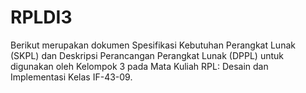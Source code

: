 # RPLDI3
Berikut merupakan dokumen Spesifikasi Kebutuhan Perangkat Lunak (SKPL) dan Deskripsi Perancangan Perangkat Lunak (DPPL) untuk digunakan oleh Kelompok 3 pada Mata Kuliah RPL: Desain dan Implementasi Kelas IF-43-09.
